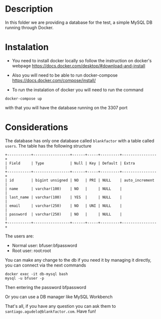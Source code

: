 # Description

In this folder we are providing a database for the test, a simple MySQL DB running through Docker.

# Instalation

- You need to install docker locally so follow the instruction on docker's webpage https://docs.docker.com/desktop/#download-and-install 

- Also you will need to be able to run docker-compose https://docs.docker.com/compose/install/

- To run the instalation of docker you will need to run the command 
```
docker-compose up
```
with that you will have the database running on the 3307 port

# Considerations

The database has only one database called `blankfactor` with a table called `users`. The table has the following structure
```
+-----------+-----------------+------+-----+---------+----------------+
| Field     | Type            | Null | Key | Default | Extra          |
+-----------+-----------------+------+-----+---------+----------------+
| id        | bigint unsigned | NO   | PRI | NULL    | auto_increment |
| name      | varchar(100)    | NO   |     | NULL    |                |
| last_name | varchar(100)    | YES  |     | NULL    |                |
| email     | varchar(250)    | NO   | UNI | NULL    |                |
| password  | varchar(250)    | NO   |     | NULL    |                |
+-----------+-----------------+------+-----+---------+----------------+
```

The users are:

- Normal user: bfuser:bfpassword
- Root user: root:root

You can make any change to the db if you need it by managing it directly, you can connect via the next commands

```
docker exec -it db-mysql bash 
mysql -u bfuser -p
```
Then entering the password bfpassword

Or you can use a DB manager like MySQL Workbench


That's all, if you have any question you can ask them to `santiago.agudelo@blankfactor.com`.
Have fun!